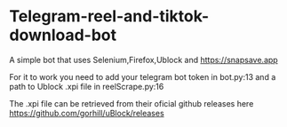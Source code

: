 # Telegram-reel-and-tiktok-download-bot


A simple bot that uses Selenium,Firefox,Ublock and https://snapsave.app

For it to work you need to add your telegram bot token in bot.py:13 and a path to Ublock .xpi file in reelScrape.py:16

The .xpi file can be retrieved from their oficial github releases here https://github.com/gorhill/uBlock/releases
